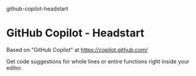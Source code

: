 github-copilot-headstart
# GitHub Copilot - Headstart

Based on "GitHub Copilot" at https://copilot.github.com/

Get code suggestions for whole lines or entire functions right inside your editor.
